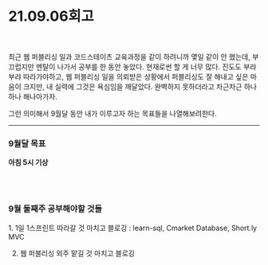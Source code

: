  <h1>21.09.06회고</h1>
<br></br>
최근 웹 퍼블리싱 일과 코드스테이츠 교육과정을 같이 하려니까 몇일 같이 안 했는데, 부끄럽지만 멘탈이 나가서
공부를 한 동안 놓았다. 현재로썬 할 게 너무 많다. 진도도 부랴부랴 따라가야하고, 웹 퍼블리싱 일을 의뢰받은 상황에서
퍼블리싱도 잘 해내고 싶은 마음이 크지만, 내 실력에 그것은 욕심임을 깨달았다. 완벽하지 못하더라고 차근차근 하나하나 해나아가자.

그런 의미해서 9월달 동안 내가 이루고자 하는 목표들을 나열해보려한다.

<hr></hr>
<h3>9월달 목표</h3>

<strong>아침 5시 기상</strong>

<br></br>
<h3>9월 둘째주 공부해야할 것들</h3>
1. 1일 1스프린트 따라갈 것 마치고 블로깅
: learn-sql, Cmarket Database, Short.ly MVC

2. 웹 퍼블리싱 외주 맡길 것 마치고 블로깅
